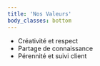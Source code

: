 ```yaml
---
title: 'Nos Valeurs'
body_classes: bottom
---
```


* Créativité et respect
* Partage de connaissance
* Pérennité et suivi client 